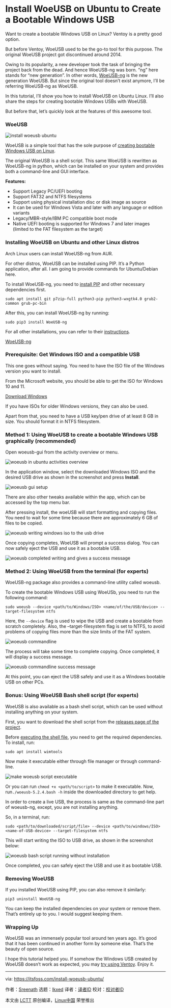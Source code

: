 [#]: subject: "Install WoeUSB on Ubuntu to Create a Bootable Windows USB"
[#]: via: "https://itsfoss.com/install-woeusb-ubuntu/"
[#]: author: "Sreenath https://itsfoss.com/author/sreenath/"
[#]: collector: "lkxed"
[#]: translator: " "
[#]: reviewer: " "
[#]: publisher: " "
[#]: url: " "

Install WoeUSB on Ubuntu to Create a Bootable Windows USB
======

Want to create a bootable Windows USB on Linux? Ventoy is a pretty good option.

But before Ventoy, WoeUSB used to be the go-to tool for this purpose. The original WoeUSB project got discontinued around 2014.

Owing to its popularity, a new developer took the task of bringing the project back from the dead. And hence WoeUSB-ng was born. “ng” here stands for “new generation”. In other words, [WoeUSB-ng][1] is the new generation WoeUSB. But since the original tool doesn’t exist anymore, I’ll be referring WoeUSB-ng as WoeUSB.

In this tutorial, I’ll show you how to install WoeUSB on Ubuntu Linux. I’ll also share the steps for creating bootable Windows USBs with WoeUSB.

But before that, let’s quickly look at the features of this awesome tool.

### WoeUSB

![install woeusb ubuntu][2]

WoeUSB is a simple tool that has the sole purpose of [creating bootable Windows USB on Linux][3].

The original WoeUSB is a shell script. This same WoeUSB is rewritten as WoeUSB-ng in python, which can be installed on your system and provides both a command-line and GUI interface.

**Features:**

- Support Legacy PC/UEFI booting
- Support FAT32 and NTFS filesystems
- Support using physical installation disc or disk image as source
- It can be used for Windows Vista and later with any language or edition variants
- Legacy/MBR-style/IBM PC compatible boot mode
- Native UEFI booting is supported for Windows 7 and later images (limited to the FAT filesystem as the target)

### Installing WoeUSB on Ubuntu and other Linux distros

Arch Linux users can install WoeUSB-ng from AUR.

For other distros, WoeUSB can be installed using PIP. It’s a Python application, after all. I am going to provide commands for Ubuntu/Debian here.

To install WoeUSB-ng, you need to [install PIP][4] and other necessary dependencies first.

```
sudo apt install git p7zip-full python3-pip python3-wxgtk4.0 grub2-common grub-pc-bin
```

After this, you can install WoeUSB-ng by running:

```
sudo pip3 install WoeUSB-ng
```

For all other installations, you can refer to their [instructions][5].

[WoeUSB-ng][1]

### Prerequisite: Get Windows ISO and a compatible USB

This one goes without saying. You need to have the ISO file of the Windows version you want to install.

From the Microsoft website, you should be able to get the ISO for Windows 10 and 11.

[Download Windows][6]

If you have ISOs for older Windows versions, they can also be used.

Apart from that, you need to have a USB key/pen drive of at least 8 GB in size. You should format it in NTFS filesystem.

### Method 1: Using WoeUSB to create a bootable Windows USB graphically (recommended)

Open woeusb-gui from the activity overview or menu.

![woeusb in ubuntu activities overview][7]

In the application window, select the downloaded Windows ISO and the desired USB drive as shown in the screenshot and press **Install**.

![woeusb gui setup][8]

There are also other tweaks available within the app, which can be accessed by the top menu bar.

After pressing install, the woeUSB will start formatting and copying files. You need to wait for some time because there are approximately 6 GB of files to be copied.

![woeusb writing windows iso to the usb drive][9]

Once copying completes, WoeUSB will prompt a success dialog. You can now safely eject the USB and use it as a bootable USB.

![woeusb completed writing and gives a success message][10]

### Method 2: Using WoeUSB from the terminal (for experts)

WoeUSB-ng package also provides a command-line utility called woeusb.

To create the bootable Windows USB using WoeUSb, you need to run the following command:

```
sudo woeusb --device <path/to/Windows/ISO> <name/of/the/USB/device> --target-filesystem ntfs
```

Here, the `--device` flag is used to wipe the USB and create a bootable from scratch completely. Also, the –target-filesystem flag is set to NTFS, to avoid problems of copying files more than the size limits of the FAT system.

![woeusb commandline][11]

The process will take some time to complete copying. Once completed, it will display a success message.

![woeusb commandline success message][12]

At this point, you can eject the USB safely and use it as a Windows bootable USB on other PCs.

### Bonus: Using WoeUSB Bash shell script (for experts)

WoeUSB is also available as a bash shell script, which can be used without installing anything on your system.

First, you want to download the shell script from the [releases page of the project][13].

Before [executing the shell file][14], you need to get the required dependencies. To install, run:

```
sudo apt install wimtools
```

Now make it executable either through file manager or through command-line.

![make woeusb script executable][15]

Or you can run `chmod +x <path/to/script>` to make it executable. Now, run`./woeusb-5.2.4.bash -h` inside the downloaded directory to get help.

In order to create a live USB, the process is same as the command-line part of woeusb-ng, except, you are not installing anything.

So, in a terminal, run:

```
sudo <path/to/downloaded/script/file> --device <path/to/windows/ISO> <name-of-USB-device> --target-filesystem ntfs
```

This will start writing the ISO to USB drive, as shown in the screenshot below:

![woeusb bash script running without installation][16]

Once completed, you can safely eject the USB and use it as bootable USB.

### Removing WoeUSB

If you installed WoeUSB using PIP, you can also remove it similarly:

```
pip3 uninstall WoeUSB-ng
```

You can keep the installed dependencies on your system or remove them. That’s entirely up to you. I would suggest keeping them.

### Wrapping Up

WoeUSB was an immensely popular tool around ten years ago. It’s good that it has been continued in another form by someone else. That’s the beauty of open source.

I hope this tutorial helped you. If somehow the Windows USB created by WoeUSB doesn’t work as expected, you may [try using Ventoy][3]. Enjoy it.

--------------------------------------------------------------------------------

via: https://itsfoss.com/install-woeusb-ubuntu/

作者：[Sreenath][a]
选题：[lkxed][b]
译者：[译者ID](https://github.com/译者ID)
校对：[校对者ID](https://github.com/校对者ID)

本文由 [LCTT](https://github.com/LCTT/TranslateProject) 原创编译，[Linux中国](https://linux.cn/) 荣誉推出

[a]: https://itsfoss.com/author/sreenath/
[b]: https://github.com/lkxed
[1]: https://github.com/WoeUSB/WoeUSB-ng
[2]: https://itsfoss.com/wp-content/uploads/2022/10/install-woeusb-ubuntu.png
[3]: https://itsfoss.com/bootable-windows-usb-linux/
[4]: https://itsfoss.com/install-pip-ubuntu/
[5]: https://github.com/WoeUSB/WoeUSB-ng#installation
[6]: https://www.microsoft.com/en-in/software-download/
[7]: https://itsfoss.com/wp-content/uploads/2022/10/woeusb-in-ubuntu-activities-overview.png
[8]: https://itsfoss.com/wp-content/uploads/2022/10/woeusb-gui-setup.png
[9]: https://itsfoss.com/wp-content/uploads/2022/10/woeusb-writing-windows-iso-to-the-usb-drive.png
[10]: https://itsfoss.com/wp-content/uploads/2022/10/woeusb-completed-writing-and-gives-a-success-message.png
[11]: https://itsfoss.com/wp-content/uploads/2022/10/woeusb-commandline.png
[12]: https://itsfoss.com/wp-content/uploads/2022/10/woeusb-commandline-success-message.png
[13]: https://github.com/WoeUSB/WoeUSB/releases/tag/v5.2.4
[14]: https://itsfoss.com/run-shell-script-linux/
[15]: https://itsfoss.com/wp-content/uploads/2022/10/make-woeusb-script-executable.png
[16]: https://itsfoss.com/wp-content/uploads/2022/10/woeusb-bash-script-running-without-installation.png
